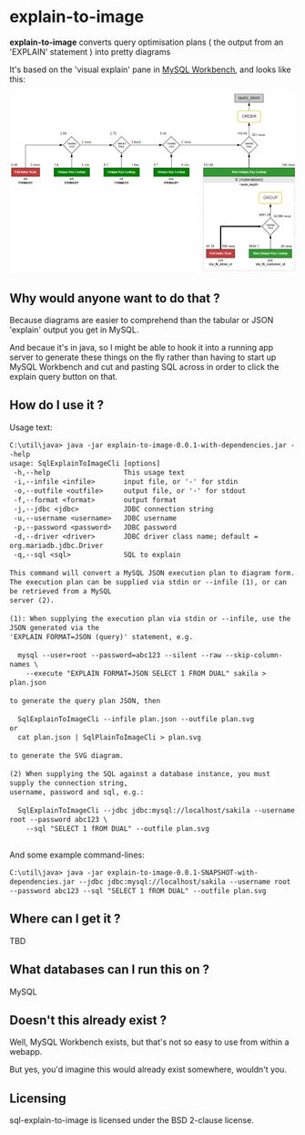 # explain-to-image

**explain-to-image**  converts query optimisation plans ( the output from an 'EXPLAIN' statement ) into pretty diagrams

It's based on the 'visual explain' pane in [MySQL Workbench](https://www.mysql.com/products/workbench/), and looks like this:

![](https://raw.githubusercontent.com/randomnoun/sql-explain-to-image/master/src/site/readme/sakila-7g.png)

## Why would anyone want to do that  ?

Because diagrams are easier to comprehend than the tabular or JSON 'explain' output you get in MySQL.

And becaue it's in java, so I might be able to hook it into a running app server to generate these things on the fly rather than having to start up MySQL Workbench and cut and pasting SQL across in order to click the explain query button on that.

## How do I use it ? 

Usage text:
```
C:\util\java> java -jar explain-to-image-0.0.1-with-dependencies.jar --help
usage: SqlExplainToImageCli [options]
 -h,--help                  This usage text
 -i,--infile <infile>       input file, or '-' for stdin
 -o,--outfile <outfile>     output file, or '-' for stdout
 -f,--format <format>       output format
 -j,--jdbc <jdbc>           JDBC connection string
 -u,--username <username>   JDBC username
 -p,--password <password>   JDBC password
 -d,--driver <driver>       JDBC driver class name; default = org.mariadb.jdbc.Driver
 -q,--sql <sql>             SQL to explain

This command will convert a MySQL JSON execution plan to diagram form.
The execution plan can be supplied via stdin or --infile (1), or can be retrieved from a MySQL
server (2).

(1): When supplying the execution plan via stdin or --infile, use the JSON generated via the
'EXPLAIN FORMAT=JSON (query)' statement, e.g.

  mysql --user=root --password=abc123 --silent --raw --skip-column-names \
    --execute "EXPLAIN FORMAT=JSON SELECT 1 FROM DUAL" sakila > plan.json

to generate the query plan JSON, then

  SqlExplainToImageCli --infile plan.json --outfile plan.svg
or
  cat plan.json | SqlPlainToImageCli > plan.svg

to generate the SVG diagram.

(2) When supplying the SQL against a database instance, you must supply the connection string,
username, password and sql, e.g.:

  SqlExplainToImageCli --jdbc jdbc:mysql://localhost/sakila --username root --password abc123 \
    --sql "SELECT 1 fROM DUAL" --outfile plan.svg


```

And some example command-lines:

```
C:\util\java> java -jar explain-to-image-0.0.1-SNAPSHOT-with-dependencies.jar --jdbc jdbc:mysql://localhost/sakila --username root --password abc123 --sql "SELECT 1 fROM DUAL" --outfile plan.svg
```

## Where can I get it ? 

TBD

## What databases can I run this on ?

MySQL

## Doesn't this already exist ?

Well, MySQL Workbench exists, but that's not so easy to use from within a webapp.

But yes, you'd imagine this would already exist somewhere, wouldn't you.

## Licensing

sql-explain-to-image is licensed under the BSD 2-clause license.

